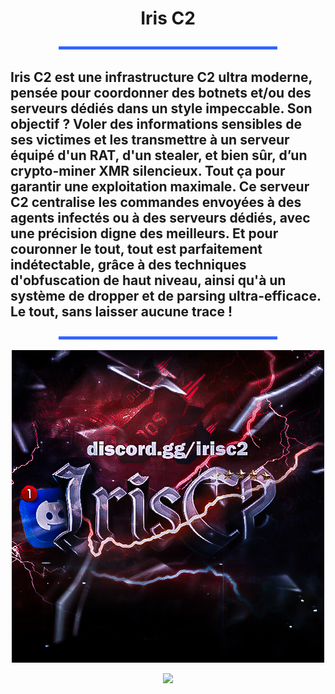 
<h1 align="center">Iris C2</h1>

<p align="center">
  <img src="https://github.com/mael0salah/MAEL0SALAH/blob/main/LINE.PNG?raw=true" />
</p>

<h2>
Iris C2 est une infrastructure C2 ultra moderne, pensée pour coordonner des botnets et/ou des serveurs dédiés dans un style impeccable. Son objectif ? Voler des informations sensibles de ses victimes et les transmettre à un serveur équipé d'un RAT, d'un stealer, et bien sûr, d’un crypto-miner XMR silencieux. Tout ça pour garantir une exploitation maximale. Ce serveur C2 centralise les commandes envoyées à des agents infectés ou à des serveurs dédiés, avec une précision digne des meilleurs. Et pour couronner le tout, tout est parfaitement indétectable, grâce à des techniques d'obfuscation de haut niveau, ainsi qu'à un système de dropper et de parsing ultra-efficace. Le tout, sans laisser aucune trace !
</h2>

<p align="center">
  <img src="https://github.com/mael0salah/MAEL0SALAH/blob/main/LINE.PNG?raw=true" />
</p>

<p align="center">
  <img src="https://raw.githubusercontent.com/mael0salah/IRIS-C2/refs/heads/main/LOGO.PNG" />
</p>

<p align="center">
  <img src="https://github.com/mael0salah/IRIS-C2/blob/main/BANNER.png?raw=true" />
</p>
